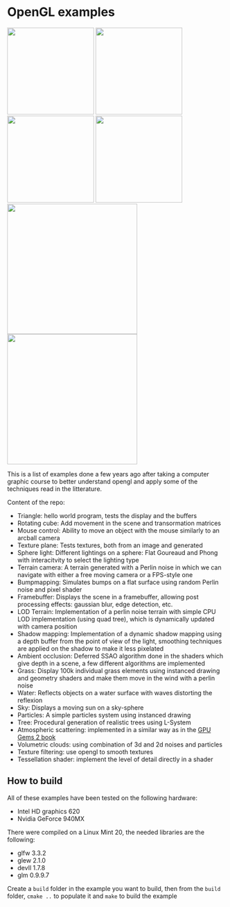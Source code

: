 # OpenGL examples

<img src="screenshots/grass_1.png" width="200"> <img src="screenshots/shadow_mapping_2.png" width="200"> <img src="screenshots/water_1.png" width="200"> <img src="screenshots/tree_2.png" width="200"> <img src="screenshots/clouds_1.png" width="300"> <img src="screenshots/lod_terrain_2.png" width="300">


This is a list of examples done a few years ago after taking a computer graphic course to better understand opengl and apply some of the techniques read in the litterature.

Content of the repo:

- Triangle: hello world program, tests the display and the buffers
- Rotating cube: Add movement in the scene and transormation matrices
- Mouse control: Ability to move an object with the mouse similarly to an arcball camera
- Texture plane: Tests textures, both from an image and generated
- Sphere light: Different lightings on a sphere: Flat Goureaud and Phong with interacitvity to select the lighting type
- Terrain camera: A terrain generated with a Perlin noise in which we can navigate with either a free moving camera or a FPS-style one
- Bumpmapping: Simulates bumps on a flat surface using random Perlin noise and pixel shader
- Framebuffer: Displays the scene in a framebuffer, allowing post processing effects: gaussian blur, edge detection, etc.
- LOD Terrain: Implementation of a perlin noise terrain with simple CPU LOD implementation (using quad tree), which is dynamically updated with camera position
- Shadow mapping: Implementation of a dynamic shadow mapping using a depth buffer from the point of view of the light, smoothing techniques are applied on the shadow to make it less pixelated
- Ambient occlusion: Deferred SSAO algorithm done in the shaders which give depth in a scene, a few different algorithms are implemented
- Grass: Display 100k individual grass elements using instanced drawing and geometry shaders and make them move in the wind with a perlin noise
- Water: Reflects objects on a water surface with waves distorting the reflexion
- Sky: Displays a moving sun on a sky-sphere
- Particles: A simple particles system using instanced drawing
- Tree: Procedural generation of realistic trees using L-System
- Atmospheric scattering: implemented in a similar way as in the [GPU Gems 2 book](https://developer.nvidia.com/gpugems/GPUGems2/gpugems2_chapter16.html)
- Volumetric clouds: using combination of 3d and 2d noises and particles
- Texture filtering: use opengl to smooth textures
- Tessellation shader: implement the level of detail directly in a shader

## How to build
All of these examples have been tested on the following hardware:

- Intel HD graphics 620
- Nvidia GeForce 940MX

There were compiled on a Linux Mint 20, the needed libraries are the following:

- glfw 3.3.2
- glew 2.1.0
- devIl 1.7.8
- glm 0.9.9.7

Create a `build` folder in the example you want to build, then from the `build` folder, `cmake ..` to populate it and `make` to build the example
